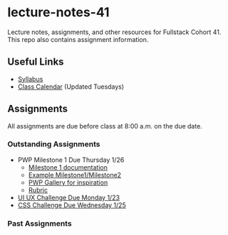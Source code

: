 # lecture-notes-41
Lecture notes, assignments, and other resources for Fullstack Cohort 41. This repo also contains assignment information.

## Useful Links
* [Syllabus](http://ddc-web-curriculum.cnm.edu/syllabus/)
* [Class Calendar](https://calendar.google.com/calendar?cid=Ym9vdGNhbXBjb2RlcnNAZ21haWwuY29t) (Updated Tuesdays)

## Assignments
All assignments are due before class at 8:00 a.m. on the due date.

### Outstanding Assignments
* PWP Milestone 1 Due Thursday 1/26
  * [Milestone 1 documentation](https://ddc-web-curriculum.cnm.edu/pwp-milestone-one/)
  * [Example Milestone1/Milestone2](https://ddc-web-curriculum.cnm.edu/pwp-example/)
  * [PWP Gallery for inspiration](https://ddc-web-curriculum.cnm.edu/pwp-gallery/)
  * [Rubric](https://ddc-web-curriculum.cnm.edu/pwp-evaluation-rubric/)
* [UI UX Challenge Due Monday 1/23](https://classroom.github.com/a/GBCJMBAc)
* [CSS Challenge Due Wednesday 1/25](https://classroom.github.com/a/_irof60-)

### Past Assignments